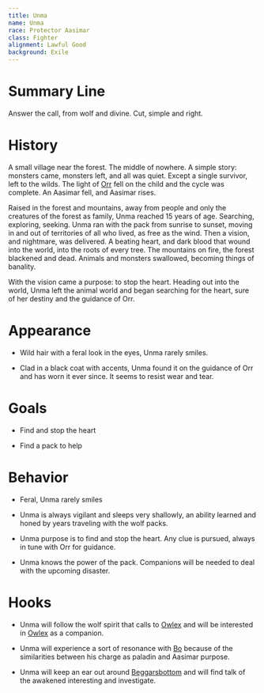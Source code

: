 ```yaml
---
title: Unma
name: Unma
race: Protector Aasimar 
class: Fighter
alignment: Lawful Good
background: Exile
---
```



# Summary Line

Answer the call, from wolf and divine. Cut, simple and right.

# History

A small village near the forest. The middle of nowhere. A simple story: monsters came, monsters left, and all was quiet. Except a single survivor, left to the wilds. The light of [Orr](../setting-world/celestials.md) fell on the child and the cycle was complete. An Aasimar fell, and Aasimar rises. 

Raised in the forest and mountains, away from people and only the creatures of the forest as family, Unma reached 15 years of age. Searching, exploring, seeking. Unma ran with the pack from sunrise to sunset, moving in and out of territories of all who lived, as free as the wind. Then a vision, and nightmare, was delivered. A beating heart, and dark blood that wound into the world, into the roots of every tree. The mountains on fire, the forest blackened and dead. Animals and monsters swallowed, becoming things of banality. 

With the vision came a purpose: to stop the heart. Heading out into the world, Unma left the animal world and began searching for the heart, sure of her destiny and the guidance of Orr.

# Appearance

- Wild hair with a feral look in the eyes, Unma rarely smiles.

- Clad in a black coat with accents, Unma found it on the guidance of Orr and has worn it ever since. It seems to resist wear and tear.

# Goals

- Find and stop the heart

- Find a pack to help

# Behavior

- Feral, Unma rarely smiles

- Unma is always vigilant and sleeps very shallowly, an ability learned and honed by years traveling with the wolf packs.

- Unma purpose is to find and stop the heart. Any clue is pursued, always in tune with Orr for guidance.

- Unma knows the power of the pack. Companions will be needed to deal with the upcoming disaster.


# Hooks

- Unma will follow the wolf spirit that calls to [Owlex](owlex.md) and will be interested in [Owlex](owlex.md) as a companion.

- Unma will experience a sort of resonance with [Bo](bo-falthon.md) because of the similarities between his charge as paladin and Aasimar purpose.

- Unma will keep an ear out around [Beggarsbottom](../places/beggarsbottom/story.md) and will find talk of the awakened interesting and investigate.

<!--  LocalWords:  Aasimar Unma Owlex Bo Beggarsbottom
 -->
